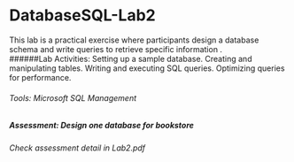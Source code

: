 # DatabaseSQL-Lab2
This lab is a practical exercise where participants design a database schema and write queries to retrieve specific information  .  
######Lab Activities:
Setting up a sample database.
Creating and manipulating tables.
Writing and executing SQL queries.
Optimizing queries for performance.
###### Tools: Microsoft SQL Management
#####  Assessment: Design one database for bookstore
###### Check assessment detail in Lab2.pdf

